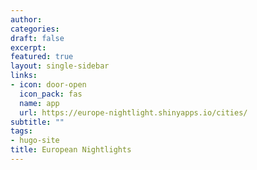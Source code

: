 ```yaml
---
author: 
categories:
draft: false
excerpt: 
featured: true
layout: single-sidebar
links:
- icon: door-open
  icon_pack: fas
  name: app
  url: https://europe-nightlight.shinyapps.io/cities/
subtitle: ""
tags:
- hugo-site
title: European Nightlights
---
```


